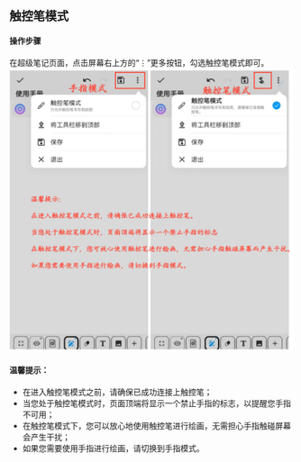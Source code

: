 触控笔模式
---
#### 操作步骤

在超级笔记页面，点击屏幕右上方的“⋮”更多按钮，勾选触控笔模式即可。
![](imgs/stylus_mode.png)

#### 温馨提示：
- 在进入触控笔模式之前，请确保已成功连接上触控笔；
- 当您处于触控笔模式时，页面顶端将显示一个禁止手指的标志，以提醒您手指不可用；
- 在触控笔模式下，您可以放心地使用触控笔进行绘画，无需担心手指触碰屏幕会产生干扰；
- 如果您需要使用手指进行绘画，请切换到手指模式。
